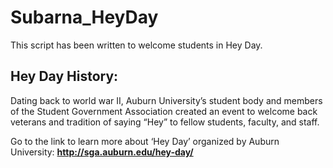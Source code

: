# Subarna_HeyDay  

This script has been written to welcome students in Hey Day.  

## Hey Day History:
Dating back to world war II, Auburn University’s student body and members of the Student Government Association created an event to welcome back veterans and tradition of saying “Hey” to fellow students, faculty, and staff.

Go to the link to learn more about ‘Hey Day’ organized by Auburn University:
**http://sga.auburn.edu/hey-day/**
